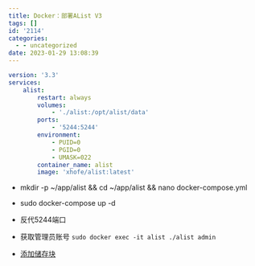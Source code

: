 ```yaml
---
title: Docker：部署AList V3
tags: []
id: '2114'
categories:
  - - uncategorized
date: 2023-01-29 13:08:39
---
```


```yml
version: '3.3'
services:
    alist:
        restart: always
        volumes:
            - './alist:/opt/alist/data'
        ports:
            - '5244:5244'
        environment:
            - PUID=0
            - PGID=0
            - UMASK=022
        container_name: alist
        image: 'xhofe/alist:latest'
```

*   mkdir -p ~/app/alist && cd ~/app/alist && nano docker-compose.yml

*   sudo docker-compose up -d

*   反代5244端口

*   获取管理员账号 `sudo docker exec -it alist ./alist admin`

*   [添加储存块](https://alist.nn.ci/zh/guide/drivers/onedrive.html)